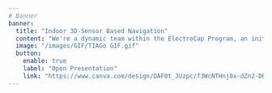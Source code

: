 ```yaml
---
# Banner
banner:
  title: "Indoor 3D-Sensor Based Navigation"
  content: "We're a dynamic team within the ElectroCap Program, an initiative from the Department of Electrical and Computer Engineering (DEEC) under the First Cycle Capstone Project (PIC1). Focused on improving 2D navigation for autonomous domestic mobile robots, our project involves installing a 3D LiDAR system. "
  image: "/images/GIF/TIAGo GIF.gif"
  button:
    enable: true
    label: "Open Presentation"
    link: "https://www.canva.com/design/DAF0t_JUzpc/f3WcNTHnj8x-dZn2-DHEHw/view?utm_content=DAF0t_JUzpc&utm_campaign=share_your_design&utm_medium=link&utm_source=shareyourdesignpanel"
---
```

